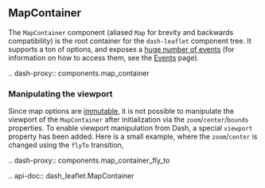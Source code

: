 ## MapContainer

The `MapContainer` component (aliased `Map` for brevity and backwards compatibility) is the root container for the `dash-leaflet` component tree. It supports a ton of options, and exposes a [huge number of events](https://leafletjs.com/reference.html#map-event) (for information on how to access them, see the [Events](/docs/events) page). 

.. dash-proxy:: components.map_container

### Manipulating the viewport

Since map options are [immutable](/docs/getting_started#a-property-mutability), it is not possible to manipulate the viewport of the `MapContainer` after initialization via the `zoom`/`center`/`bounds` properties. To enable viewport manipulation from Dash, a special `viewport` property has been added. Here is a small example, where the `zoom`/`center` is changed using the `flyTo` transition,

.. dash-proxy:: components.map_container_fly_to

.. api-doc:: dash_leaflet.MapContainer